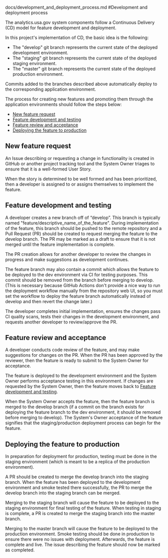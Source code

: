 docs/development_and_deployment_process.md #Development and deployment process

The analytics.usa.gov system components follow a Continuous Delivery (CD) model
for feature development and deployment.

In this project's implementation of CD, the basic idea is the following:

- The "develop" git branch represents the current state of the deployed
development environment.
- The "staging" git branch represents the current state of the deployed
staging environment.
- The "master" git branch represents the current state of the deployed
production environment.

Commits added to the branches described above automatically deploy to the
corresponding application environment.

The process for creating new features and promoting them through the application
environments should follow the steps below:

- [New feature request](#new-feature-request)
- [Feature development and testing](#feature-development-and-testing)
- [Feature review and acceptance](#feature-review-and-acceptance)
- [Deploying the feature to production](#deploying-the-feature-to-production)

## New feature request

An Issue describing or requesting a change in functionality is created in
GitHub or another project tracking tool and the System Owner triages to ensure
that it is a well-formed User Story.

When the story is determined to be well formed and has been prioritized, then a
developer is assigned to or assigns themselves to implement the feature.

## Feature development and testing

A developer creates a new branch off of “develop”. This branch is typically
named "feature/descriptive_name_of_the_feature". During implementation of the
feature, this branch should be pushed to the remote repository and a Pull
Request (PR) should be created to request merging the feature to the develop
branch. The PR may be marked as a draft to ensure that it is not merged until
the feature implementation is complete.

The PR creation allows for another developer to review the changes in progress
and make suggestions as development continues.

The feature branch may also contain a commit which allows the feature to be
deployed to the dev environment via CI for testing purposes. This commit
should be removed from the branch before merging to develop. (This is necessary
because GitHub Actions don't provide a nice way to run the deployment workflow
manually from the repository web UI, so you must set the workflow to deploy the
feature branch automatically instead of develop and then revert the change
later.)

The developer completes initial implementation, ensures the changes pass CI
quality scans, tests their changes in the development environment, and requests
another developer to review/approve the PR.

## Feature review and acceptance

A developer conducts code review of the feature, and may make suggestions for
changes on the PR. When the PR has been approved by the reviewer, then the
feature is ready to submit to the System Owner for acceptance.

The feature is deployed to the development environment and the System Owner
performs acceptance testing in this environment. If changes are requested by the
System Owner, then the feature moves back to [Feature development and testing](#feature-development-and-testing).

When the System Owner accepts the feature, then the feature branch is merged to
the develop branch (if a commit on the branch exists for deploying the feature
branch to the dev environment, it should be removed before merging to develop).
The System's Owner acceptance of the feature signifies that the
staging/production deployment process can begin for the feature.

## Deploying the feature to production

In preparation for deployment for production, testing must be done in the
staging environment (which is meant to be a replica of the production
environment).

A PR should be created to merge the develop branch into the staging branch. When
the feature has been deployed to the development environment and smoke tested
there successfully, the PR to merge the develop branch into the staging branch
can be merged.

Merging to the staging branch will cause the feature to be deployed to the
staging environment for final testing of the feature. When testing in staging is
complete, a PR is created to merge the staging branch into the master branch.

Merging to the master branch will cause the feature to be deployed to the
production environment. Smoke testing should be done in production to ensure
there were no issues with deployment. Afterwards, the feature is complete and
live. The issue describing the feature should now be marked as completed.

